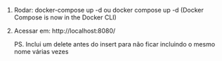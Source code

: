 1. Rodar: 
    docker-compose up -d
    ou
    docker compose up -d (Docker Compose is now in the Docker CLI)
2. Acessar em:
    http://localhost:8080/

    PS. Inclui um delete antes do insert para não ficar incluindo o mesmo nome várias vezes

   
